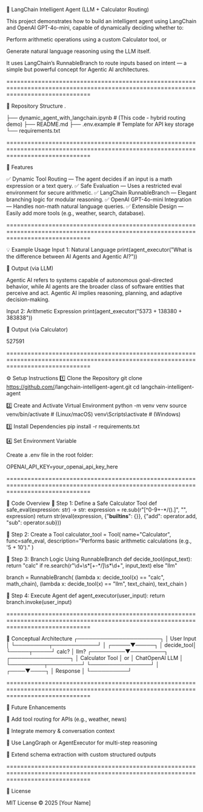 🧠 LangChain Intelligent Agent (LLM + Calculator Routing)

This project demonstrates how to build an intelligent agent using LangChain and OpenAI GPT-4o-mini, capable of dynamically deciding whether to:

Perform arithmetic operations using a custom Calculator tool, or

Generate natural language reasoning using the LLM itself.

It uses LangChain’s RunnableBranch to route inputs based on intent — a simple but powerful concept for Agentic AI architectures.

====================================================================================================================================

📂 Repository Structure
.

├── dynamic_agent_with_langchain.ipynb       # (This code - hybrid routing demo)
├── README.md
├── .env.example                          # Template for API key storage
└── requirements.txt

====================================================================================================================================


🚀 Features

✅ Dynamic Tool Routing — The agent decides if an input is a math expression or a text query.
✅ Safe Evaluation — Uses a restricted eval environment for secure arithmetic.
✅ LangChain RunnableBranch — Elegant branching logic for modular reasoning.
✅ OpenAI GPT-4o-mini Integration — Handles non-math natural language queries.
✅ Extensible Design — Easily add more tools (e.g., weather, search, database).

====================================================================================================================================

💡 Example Usage
Input 1: Natural Language
print(agent_executor("What is the difference between AI Agents and Agentic AI?"))


🧩 Output (via LLM)

Agentic AI refers to systems capable of autonomous goal-directed behavior, 
while AI agents are the broader class of software entities that perceive and act. 
Agentic AI implies reasoning, planning, and adaptive decision-making.


Input 2: Arithmetic Expression
print(agent_executor("5373 + 138380 + 383838"))


🧮 Output (via Calculator)

527591

====================================================================================================================================

⚙️ Setup Instructions
1️⃣ Clone the Repository
git clone https://github.com/<your-username>/langchain-intelligent-agent.git
cd langchain-intelligent-agent

2️⃣ Create and Activate Virtual Environment
python -m venv venv
source venv/bin/activate       # (Linux/macOS)
venv\Scripts\activate          # (Windows)

3️⃣ Install Dependencies
pip install -r requirements.txt

4️⃣ Set Environment Variable

Create a .env file in the root folder:

OPENAI_API_KEY=your_openai_api_key_here

====================================================================================================================================

🧩 Code Overview
🔹 Step 1: Define a Safe Calculator Tool
def safe_eval(expression: str) -> str:
    expression = re.sub(r"[^0-9+\-*/().]", "", expression)
    return str(eval(expression, {"__builtins__": {}}, {"add": operator.add, "sub": operator.sub}))

🔹 Step 2: Create a Tool
calculator_tool = Tool(
    name="Calculator",
    func=safe_eval,
    description="Performs basic arithmetic calculations (e.g., '5 + 10')."
)

🔹 Step 3: Branch Logic Using RunnableBranch
def decide_tool(input_text):
    return "calc" if re.search(r"\d+\s*[\+\-\*/]\s*\d+", input_text) else "llm"

branch = RunnableBranch(
    (lambda x: decide_tool(x) == "calc", math_chain),
    (lambda x: decide_tool(x) == "llm", text_chain),
    text_chain
)

🔹 Step 4: Execute Agent
def agent_executor(user_input):
    return branch.invoke(user_input)


====================================================================================================================================

🧠 Conceptual Architecture
 ┌──────────────────────┐
 │   User Input         │
 └─────────┬────────────┘
           │
     ┌─────▼─────┐
     │ decide_tool│
     └─────┬─────┘
     calc? │ llm?
 ┌─────────▼─────────┐      ┌────────────────┐
 │ Calculator Tool    │ or   │  ChatOpenAI LLM │
 └─────────┬─────────┘      └────────────────┘
           │
      ┌────▼────┐
      │ Response │
      └──────────┘


====================================================================================================================================

🔮 Future Enhancements

🧭 Add tool routing for APIs (e.g., weather, news)

🧠 Integrate memory & conversation context

🔄 Use LangGraph or AgentExecutor for multi-step reasoning

🧰 Extend schema extraction with custom structured outputs

====================================================================================================================================

📄 License

MIT License © 2025 [Your Name]
